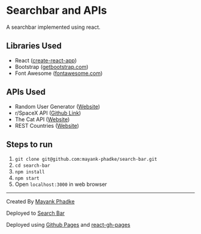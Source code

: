 # Searchbar and APIs

A searchbar implemented using react. 

## Libraries Used
* React ([create-react-app](https://github.com/facebook/create-react-app))
* Bootstrap ([getbootstrap.com](https://getbootstrap.com/))
* Font Awesome ([fontawesome.com](https://fontawesome.com/))

## APIs Used
* Random User Generator ([Website](https://randomuser.me/))
* r/SpaceX API ([Github Link](https://github.com/r-spacex/SpaceX-API/tree/master/docs/v4))
* The Cat API ([Website](https://thecatapi.com/))
* REST Countries ([Website](https://restcountries.eu/))

## Steps to run
1. ```git clone git@github.com:mayank-phadke/search-bar.git```
2. ```cd search-bar```
3. ```npm install```
4. ```npm start```
5. Open ```localhost:3000``` in web browser


---

Created By [Mayank Phadke](https://mayank-phadke.github.io)

Deployed to [Search Bar](https://mayank-phadke.github.io/search-bar)

Deployed using [Github Pages](https://pages.github.com/) and [react-gh-pages](https://github.com/gitname/react-gh-pages)